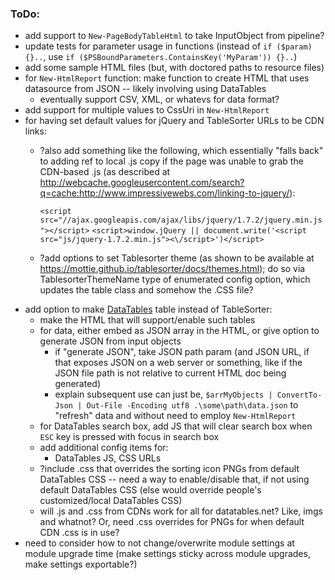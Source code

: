 ### ToDo:
- add support to `New-PageBodyTableHtml` to take InputObject from pipeline?
- update tests for parameter usage in functions (instead of `if ($param) {}..`, use `if ($PSBoundParameters.ContainsKey('MyParam')) {}..`)
- add some sample HTML files (but, with doctored paths to resource files)
- for `New-HtmlReport` function:  make function to create HTML that uses datasource from JSON -- likely involving using DataTables
	- eventually support CSV, XML, or whatevs for data format?
- add support for multiple values to CssUri in `New-HtmlReport`
- for having set default values for jQuery and TableSorter URLs to be CDN links:
	- ?also add something like the following, which essentially "falls back" to adding ref to local .js copy if the page was unable to grab the CDN-based .js (as described at http://webcache.googleusercontent.com/search?q=cache:http://www.impressivewebs.com/linking-to-jquery/):

		`<script src="//ajax.googleapis.com/ajax/libs/jquery/1.7.2/jquery.min.js"></script>`
    `<script>window.jQuery || document.write('<script src="js/jquery-1.7.2.min.js"><\/script>')</script>`
    - ?add options to set Tablesorter theme (as shown to be available at https://mottie.github.io/tablesorter/docs/themes.html); do so via TablesorterThemeName type of enumerated config option, which updates the table class and somehow the .CSS file?
- add option to make [DataTables](https://datatables.net) table instead of TableSorter:
	- make the HTML that will support/enable such tables
	- for data, either embed as JSON array in the HTML, or give option to generate JSON from input objects
		- if "generate JSON", take JSON path param (and JSON URL, if that exposes JSON on a web server or something, like if the JSON file path is not relative to current HTML doc being generated)
		- explain subsequent use can just be, `$arrMyObjects | ConvertTo-Json | Out-File -Encoding utf8 .\some\path\data.json` to "refresh" data and without need to employ `New-HtmlReport`
	- for DataTables search box, add JS that will clear search box when `ESC` key is pressed with focus in search box
	- add additional config items for:
		- DataTables JS, CSS URLs
	- ?include .css that overrides the sorting icon PNGs from default DataTables CSS -- need a way to enable/disable that, if not using default DataTables CSS (else would override people's customized/local DataTables CSS)
  - will .js and .css from CDNs work for all for datatables.net?  Like, imgs and whatnot? Or, need .css overrides for PNGs for when default CDN .css is in use?
- need to consider how to not change/overwrite module settings at module upgrade time (make settings sticky across module upgrades, make settings exportable?)
